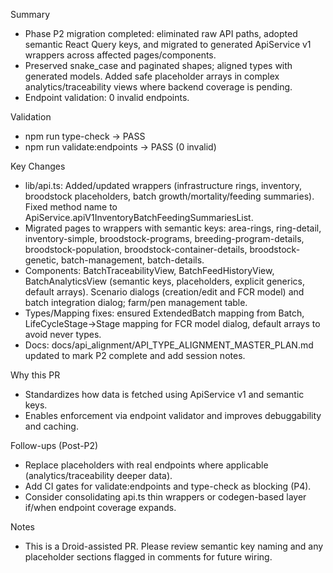 ﻿Summary
- Phase P2 migration completed: eliminated raw API paths, adopted semantic React Query keys, and migrated to generated ApiService v1 wrappers across affected pages/components.
- Preserved snake_case and paginated shapes; aligned types with generated models. Added safe placeholder arrays in complex analytics/traceability views where backend coverage is pending.
- Endpoint validation: 0 invalid endpoints.

Validation
- npm run type-check → PASS
- npm run validate:endpoints → PASS (0 invalid)

Key Changes
- lib/api.ts: Added/updated wrappers (infrastructure rings, inventory, broodstock placeholders, batch growth/mortality/feeding summaries). Fixed method name to ApiService.apiV1InventoryBatchFeedingSummariesList.
- Migrated pages to wrappers with semantic keys: area-rings, ring-detail, inventory-simple, broodstock-programs, breeding-program-details, broodstock-population, broodstock-container-details, broodstock-genetic, batch-management, batch-details.
- Components: BatchTraceabilityView, BatchFeedHistoryView, BatchAnalyticsView (semantic keys, placeholders, explicit generics, default arrays). Scenario dialogs (creation/edit and FCR model) and batch integration dialog; farm/pen management table.
- Types/Mapping fixes: ensured ExtendedBatch mapping from Batch, LifeCycleStage→Stage mapping for FCR model dialog, default arrays to avoid never types.
- Docs: docs/api_alignment/API_TYPE_ALIGNMENT_MASTER_PLAN.md updated to mark P2 complete and add session notes.

Why this PR
- Standardizes how data is fetched using ApiService v1 and semantic keys.
- Enables enforcement via endpoint validator and improves debuggability and caching.

Follow-ups (Post-P2)
- Replace placeholders with real endpoints where applicable (analytics/traceability deeper data).
- Add CI gates for validate:endpoints and type-check as blocking (P4).
- Consider consolidating api.ts thin wrappers or codegen-based layer if/when endpoint coverage expands.

Notes
- This is a Droid-assisted PR. Please review semantic key naming and any placeholder sections flagged in comments for future wiring.
